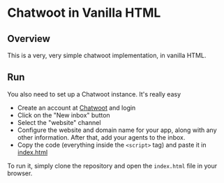 # Chatwoot in Vanilla HTML

## Overview
This is a very, very simple chatwoot implementation, in vanilla HTML.

## Run

You also need to set up a Chatwoot instance. It's really easy

- Create an account at [Chatwoot](https://chatwoot.com) and login
- Click on the "New inbox" button
- Select the "website" channel
- Configure the website and domain name for your app, along with any other information. After that, add your agents to the inbox.
- Copy the code (everything inside the `<script>` tag) and paste it in [index.html](index.html)

To run it, simply clone the repository and open the `index.html` file in your browser.